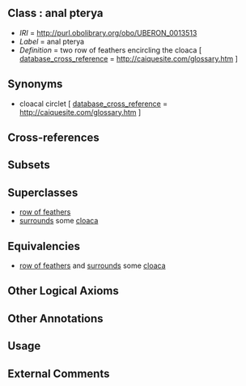 
## Class : anal pterya

 * *IRI* = http://purl.obolibrary.org/obo/UBERON_0013513
 * *Label* = anal pterya
 * *Definition* = two row of feathers encircling the cloaca [ [database_cross_reference](../../ef/oboInOwl#hasDbXref.md) = http://caiquesite.com/glossary.htm ]

## Synonyms

 * cloacal circlet [ [database_cross_reference](../../ef/oboInOwl#hasDbXref.md) = http://caiquesite.com/glossary.htm ]

## Cross-references


## Subsets


## Superclasses

 * [row of feathers](../../UBERON/12/UBERON_0013512.md)
 * [surrounds](../../RO/21/RO_0002221.md) some [cloaca](../../UBERON/62/UBERON_0000162.md)

## Equivalencies

 * [row of feathers](../../UBERON/12/UBERON_0013512.md) and [surrounds](../../RO/21/RO_0002221.md) some [cloaca](../../UBERON/62/UBERON_0000162.md)

## Other Logical Axioms


## Other Annotations


## Usage


## External Comments

